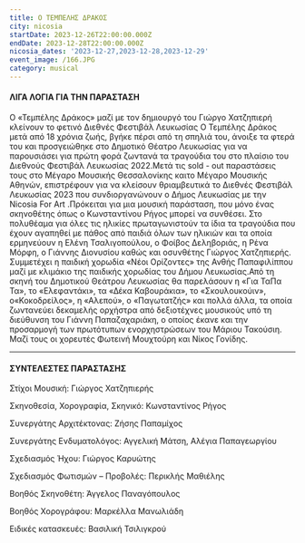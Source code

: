 ```yaml
---
title: Ο ΤΕΜΠΕΛΗΣ ΔΡΑΚΟΣ
city: nicosia
startDate: 2023-12-26T22:00:00.000Z
endDate: 2023-12-28T22:00:00.000Z
nicosia_dates: '2023-12-27,2023-12-28,2023-12-29'
event_image: /166.JPG
category: musical
---
```


#### ΛΙΓΑ ΛΟΓΙΑ ΓΙΑ ΤΗΝ ΠΑΡΑΣΤΑΣΗ

Ο «Τεμπέλης Δράκος» μαζί με τον δημιουργό του Γιώργο Χατζηπιερή κλείνουν το φετινό Διεθνές Φεστιβάλ Λευκωσίας Ο Τεμπέλης Δράκος μετά από 18 χρόνια ζωής, βγήκε πέρσι από τη σπηλιά του, άνοιξε τα φτερά του και προσγειώθηκε στο Δημοτικό Θέατρο Λευκωσίας για να παρουσιάσει για πρώτη φορά ζωντανά τα τραγούδια του στo πλαίσιo του Διεθνούς Φεστιβάλ Λευκωσίας 2022.Μετά τις	sold - out παραστάσεις τους στο Μέγαρο Μουσικής Θεσσαλονίκης καιτο Μέγαρο Μουσικής Αθηνών, επιστρέφουν για να κλείσουν θριαμβευτικά το Διεθνές	Φεστιβάλ	Λευκωσίας	2023 που συνδιοργανώνουν	ο Δήμος Λευκωσίας με την	Nicosia For Art .Πρόκειται για μια μουσική παράσταση, που μόνο ένας σκηνοθέτης όπως ο Κωνσταντίνου Ρήγος μπορεί να συνθέσει. Στο πολυθέαμα για όλες τις ηλικίες πρωταγωνιστούν τα ίδια τα τραγούδια που έχουν αγαπηθεί με πάθος από παιδιά όλων των ηλικιών και τα οποία ερμηνεύουν η Ελένη Τσαλιγοπούλου, ο Φοίβος Δεληβοριάς,	η Ρένα Μόρφη,	ο Γιάννης	Διονυσίου	καθώς και οσυνθέτης	Γιώργος	Χατζηπιερής.	Συμμετέχει	η παιδική	χορωδία	«Νέοι Ορίζοντες» της Ανθής Παπαφιλίππου μαζί με κλιμάκιο της παιδικής χορωδίας του Δήμου Λευκωσίας.Από τη σκηνή του Δημοτικού Θεάτρου Λευκωσίας θα παρελάσουν η «Για ΤαΠα Τα», το «Ελεφαντάκι», τα «Δέκα Καβουράκια», το «Σκουλουκούιν», ο«Κοκοδρείλος», η «Αλεπού», ο «Παγωτατζής» και πολλά άλλα, τα οποία ζωντανεύει	δεκαμελής	ορχήστρα	από δεξιοτέχνες	μουσικούς	υπό τη διεύθυνση του Γιάννη Παπαζαχαριάκη, ο οποίος έκανε και την προσαρμογή των πρωτότυπων	ενορχηστρώσεων	του Μάριου Τακούσιη.	Μαζί τους οι χορευτές Φωτεινή Μουχτούρη και Νίκος Γονίδης.

***

#### ΣΥΝΤΕΛΕΣΤΕΣ ΠΑΡΑΣΤΑΣΗΣ

Στίχοι Μουσική: Γιώργος Χατζηπιερής

Σκηνοθεσία, Χορογραφία, Σκηνικό: Κωνσταντίνος Ρήγος

Συνεργάτης Αρχιτέκτονας: Ζήσης Παπαμίχος

Συνεργάτης Ενδυματολόγος: Αγγελική Μάτση, Αλέγια Παπαγεωργίου

Σχεδιασμός Ήχου: Γιώργος Καρυώτης

Σχεδιασμός Φωτισμών – Προβολές: Περικλής Μαθιέλης

Βοηθός Σκηνοθέτη: Άγγελος Παναγόπουλος

Βοηθός Χορογράφου: Μαρκέλλα Μανωλιάδη

Ειδικές κατασκευές: Βασιλική Τσιλιγκρού
